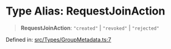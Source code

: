 # Type Alias: RequestJoinAction

> **RequestJoinAction**: `"created"` \| `"revoked"` \| `"rejected"`

Defined in: [src/Types/GroupMetadata.ts:7](https://github.com/Fokusdotid/Baileys/blob/8399cb6fd4e55090cdf57b06ffaae3e8a88880fe/src/Types/GroupMetadata.ts#L7)
